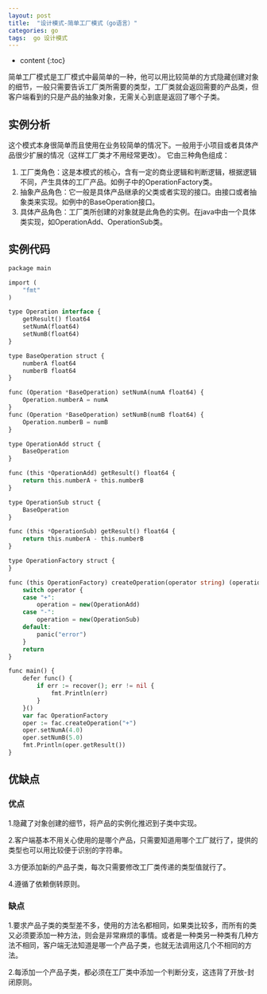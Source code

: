 ```yaml
---
layout: post
title:  "设计模式-简单工厂模式（go语言）"
categories: go
tags:  go 设计模式
---
```


* content
{:toc}


简单工厂模式是工厂模式中最简单的一种，他可以用比较简单的方式隐藏创建对象的细节，一般只需要告诉工厂类所需要的类型，工厂类就会返回需要的产品类，但客户端看到的只是产品的抽象对象，无需关心到底是返回了哪个子类。

<!--excerpt-->


## 实例分析

   这个模式本身很简单而且使用在业务较简单的情况下。一般用于小项目或者具体产品很少扩展的情况（这样工厂类才不用经常更改）。
 它由三种角色组成：
   1. 工厂类角色：这是本模式的核心，含有一定的商业逻辑和判断逻辑，根据逻辑不同，产生具体的工厂产品。如例子中的OperationFactory类。
   2. 抽象产品角色：它一般是具体产品继承的父类或者实现的接口。由接口或者抽象类来实现。如例中的BaseOperation接口。
   3. 具体产品角色：工厂类所创建的对象就是此角色的实例。在java中由一个具体类实现，如OperationAdd、OperationSub类。

## 实例代码

```php
package main

import (
	"fmt"
)

type Operation interface {
	getResult() float64
	setNumA(float64)
	setNumB(float64)
}

type BaseOperation struct {
	numberA float64
	numberB float64
}

func (Operation *BaseOperation) setNumA(numA float64) {
	Operation.numberA = numA
}
func (Operation *BaseOperation) setNumB(numB float64) {
	Operation.numberB = numB
}

type OperationAdd struct {
	BaseOperation
}

func (this *OperationAdd) getResult() float64 {
	return this.numberA + this.numberB
}

type OperationSub struct {
	BaseOperation
}

func (this *OperationSub) getResult() float64 {
	return this.numberA - this.numberB
}

type OperationFactory struct {
}

func (this OperationFactory) createOperation(operator string) (operation Operation) {
	switch operator {
	case "+":
		operation = new(OperationAdd)
	case "-":
		operation = new(OperationSub)
	default:
		panic("error")
	}
	return
}

func main() {
	defer func() {
		if err := recover(); err != nil {
			fmt.Println(err)
		}
	}()
	var fac OperationFactory
	oper := fac.createOperation("+")
	oper.setNumA(4.0)
	oper.setNumB(5.0)
	fmt.Println(oper.getResult())
}

```

## 优缺点

### 优点

1.隐藏了对象创建的细节，将产品的实例化推迟到子类中实现。

2.客户端基本不用关心使用的是哪个产品，只需要知道用哪个工厂就行了，提供的类型也可以用比较便于识别的字符串。

3.方便添加新的产品子类，每次只需要修改工厂类传递的类型值就行了。

4.遵循了依赖倒转原则。

### 缺点

1.要求产品子类的类型差不多，使用的方法名都相同，如果类比较多，而所有的类又必须要添加一种方法，则会是非常麻烦的事情。或者是一种类另一种类有几种方法不相同，客户端无法知道是哪一个产品子类，也就无法调用这几个不相同的方法。

2.每添加一个产品子类，都必须在工厂类中添加一个判断分支，这违背了开放-封闭原则。
